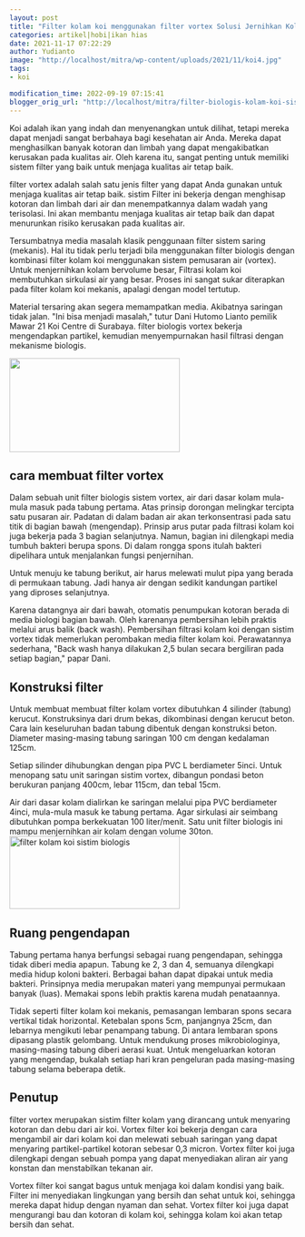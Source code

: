 ```yaml
---
layout: post
title: "Filter kolam koi menggunakan filter vortex Solusi Jernihkan Kolam Koi"
categories: artikel|hobi|ikan hias
date: 2021-11-17 07:22:29
author: Yudianto
image: "http://localhost/mitra/wp-content/uploads/2021/11/koi4.jpg"
tags:
- koi

modification_time: 2022-09-19 07:15:41
blogger_orig_url: "http://localhost/mitra/filter-biologis-kolam-koi-sistem-vortex.html"
---
```


Koi adalah ikan yang indah dan menyenangkan untuk dilihat, tetapi mereka dapat menjadi sangat berbahaya bagi kesehatan air Anda. Mereka dapat menghasilkan banyak kotoran dan limbah yang dapat mengakibatkan kerusakan pada kualitas air. Oleh karena itu, sangat penting untuk memiliki sistem filter yang baik untuk menjaga kualitas air tetap baik.

filter vortex adalah salah satu jenis filter yang dapat Anda gunakan untuk menjaga kualitas air tetap baik. sistim Filter ini bekerja dengan menghisap kotoran dan limbah dari air dan menempatkannya dalam wadah yang terisolasi. Ini akan membantu menjaga kualitas air tetap baik dan dapat menurunkan risiko kerusakan pada kualitas air.

Tersumbatnya media masalah klasik penggunaan filter sistem saring (mekanis). Hal itu tidak perlu terjadi bila menggunakan filter biologis dengan kombinasi filter kolam koi menggunakan sistem pemusaran air (vortex).
Untuk menjernihkan kolam bervolume besar, Filtrasi kolam koi membutuhkan sirkulasi air yang besar. Proses ini sangat sukar diterapkan pada filter kolam koi mekanis, apalagi dengan model tertutup.

Material tersaring akan segera memampatkan media. Akibatnya saringan tidak jalan. "Ini bisa menjadi masalah," tutur Dani Hutomo Lianto pemilik Mawar 21 Koi Centre di Surabaya. filter biologis vortex bekerja mengendapkan partikel, kemudian menyempurnakan hasil filtrasi dengan mekanisme biologis.

<a href="http://127.0.0.1/mitra/wp-content/uploads/2021/11/klam.jpg"><img class="aligncenter wp-image-15003 size-medium" src="http://127.0.0.1/mitra/wp-content/uploads/2021/11/klam-300x165.jpg" alt="" width="300" height="165" /></a>
<h2 id="Pusaran">cara membuat filter vortex</h2>
Dalam sebuah unit filter biologis sistem vortex, air dari dasar kolam mula-mula masuk pada tabung pertama. Atas prinsip dorongan melingkar tercipta satu pusaran air. Padatan di dalam badan air akan terkonsentrasi pada satu titik di bagian bawah (mengendap). Prinsip arus putar pada filtrasi kolam koi juga bekerja pada 3 bagian selanjutnya. Namun, bagian ini dilengkapi media tumbuh bakteri berupa spons. Di dalam rongga spons itulah bakteri dipelihara untuk menjalankan fungsi penjernihan.

Untuk menuju ke tabung berikut, air harus melewati mulut pipa yang berada di permukaan tabung. Jadi hanya air dengan sedikit kandungan partikel yang diproses selanjutnya.

Karena datangnya air dari bawah, otomatis penumpukan kotoran berada di media biologi bagian bawah. Oleh karenanya pembersihan lebih praktis melalui arus balik (back wash). Pembersihan filtrasi kolam koi dengan sistim vortex tidak memerlukan perombakan media filter kolam koi. Perawatannya sederhana, "Back wash hanya dilakukan 2,5 bulan secara bergiliran pada setiap bagian," papar Dani.
<h2 id="Konstruksi">Konstruksi filter</h2>
Untuk membuat membuat filter kolam vortex dibutuhkan 4 silinder (tabung) kerucut. Konstruksinya dari drum bekas, dikombinasi dengan kerucut beton. Cara lain keseluruhan badan tabung dibentuk dengan konstruksi beton. Diameter masing-masing tabung saringan 100 cm dengan kedalaman 125cm.

Setiap silinder dihubungkan dengan pipa PVC L berdiameter 5inci. Untuk menopang satu unit saringan sistim vortex, dibangun pondasi beton berukuran panjang 400cm, lebar 115cm, dan tebal 15cm.

Air dari dasar kolam dialirkan ke saringan melalui pipa PVC berdiameter 4inci, mula-mula masuk ke tabung pertama. Agar sirkulasi air seimbang dibutuhkan pompa berkekuatan 100 liter/menit. Satu unit filter biologis ini mampu menjernihkan air kolam dengan volume 30ton.
<a href="http://127.0.0.1/mitra/wp-content/uploads/2021/11/filter1.jpg"><img class="aligncenter wp-image-15002 size-medium" src="http://127.0.0.1/mitra/wp-content/uploads/2021/11/filter1-300x128.jpg" alt="filter kolam koi sistim biologis" width="300" height="128" /></a>
<h2 id="pengendapan">Ruang pengendapan</h2>
Tabung pertama hanya berfungsi sebagai ruang pengendapan, sehingga tidak diberi media apapun. Tabung ke 2, 3 dan 4, semuanya dilengkapi media hidup koloni bakteri. Berbagai bahan dapat dipakai untuk media bakteri. Prinsipnya media merupakan materi yang mempunyai permukaan banyak (luas). Memakai spons lebih praktis karena mudah penataannya.

Tidak seperti filter kolam koi mekanis, pemasangan lembaran spons secara vertikal tidak horizontal. Ketebalan spons 5cm, panjangnya 25cm, dan lebarnya mengikuti lebar penampang tabung. Di antara lembaran spons dipasang plastik gelombang. Untuk mendukung proses mikrobiologinya, masing-masing tabung diberi aerasi kuat. Untuk mengeluarkan kotoran yang mengendap, bukalah setiap hari kran pengeluran pada masing-masing tabung selama beberapa detik.
<h2>Penutup</h2>
filter vortex merupakan sistim filter kolam yang dirancang untuk menyaring kotoran dan debu dari air koi. Vortex filter koi bekerja dengan cara mengambil air dari kolam koi dan melewati sebuah saringan yang dapat menyaring partikel-partikel kotoran sebesar 0,3 micron. Vortex filter koi juga dilengkapi dengan sebuah pompa yang dapat menyediakan aliran air yang konstan dan menstabilkan tekanan air.

Vortex filter koi sangat bagus untuk menjaga koi dalam kondisi yang baik. Filter ini menyediakan lingkungan yang bersih dan sehat untuk koi, sehingga mereka dapat hidup dengan nyaman dan sehat. Vortex filter koi juga dapat mengurangi bau dan kotoran di kolam koi, sehingga kolam koi akan tetap bersih dan sehat.
